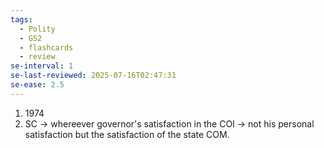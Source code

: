 ```yaml
---
tags:
  - Polity
  - GS2
  - flashcards
  - review
se-interval: 1
se-last-reviewed: 2025-07-16T02:47:31
se-ease: 2.5
---
```

1. 1974
2. SC -> whereever governor's satisfaction in the COI -> not his personal satisfaction but the satisfaction of the state COM.
